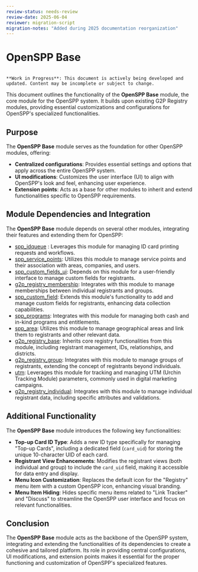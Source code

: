 ```yaml
---
review-status: needs-review
review-date: 2025-06-04
reviewer: migration-script
migration-notes: "Added during 2025 documentation reorganization"
---
```


# OpenSPP Base 

```{warning}

**Work in Progress**: This document is actively being developed and updated. Content may be incomplete or subject to change.
```

This document outlines the functionality of the **OpenSPP Base** module, the core module for the OpenSPP system. It builds upon existing G2P Registry modules, providing essential customizations and configurations for OpenSPP's specialized functionalities.

## Purpose

The **OpenSPP Base** module serves as the foundation for other OpenSPP modules, offering:

- **Centralized configurations**:  Provides essential settings and options that apply across the entire OpenSPP system.
- **UI modifications**: Customizes the user interface (UI) to align with OpenSPP's look and feel, enhancing user experience. 
- **Extension points**:  Acts as a base for other modules to inherit and extend functionalities specific to OpenSPP requirements.

## Module Dependencies and Integration

The **OpenSPP Base** module depends on several other modules, integrating their features and extending them for OpenSPP:

- [spp_idqueue](spp_idqueue) : Leverages this module for managing ID card printing requests and workflows.
- [spp_service_points](spp_service_points): Utilizes this module to manage service points and their association with areas, companies, and users. 
- [spp_custom_fields_ui](spp_custom_fields_ui): Depends on this module for a user-friendly interface to manage custom fields for registrants.
- [g2p_registry_membership](g2p_registry_membership):  Integrates with this module to manage memberships between individual registrants and groups.
- [spp_custom_field](spp_custom_field): Extends this module's functionality to add and manage custom fields for registrants, enhancing data collection capabilities.
- [spp_programs](spp_programs):  Integrates with this module for managing both cash and in-kind programs and entitlements. 
- [spp_area](spp_area): Utilizes this module to manage geographical areas and link them to registrants and other relevant data.
- [g2p_registry_base](g2p_registry_base): Inherits core registry functionalities from this module, including registrant management, IDs, relationships, and districts. 
- [g2p_registry_group](g2p_registry_group): Integrates with this module to manage groups of registrants, extending the concept of registrants beyond individuals.
- [utm](utm): Leverages this module for tracking and managing UTM (Urchin Tracking Module) parameters, commonly used in digital marketing campaigns.
- [g2p_registry_individual](g2p_registry_individual): Integrates with this module to manage individual registrant data, including specific attributes and validations.

## Additional Functionality

The **OpenSPP Base** module introduces the following key functionalities:

- **Top-up Card ID Type**: Adds a new ID type specifically for managing "Top-up Cards", including a dedicated field (`card_uid`) for storing the unique 10-character UID of each card.
- **Registrant View Enhancements**: Modifies the registrant views (both individual and group) to include the `card_uid` field, making it accessible for data entry and display.
- **Menu Icon Customization**:  Replaces the default icon for the "Registry" menu item with a custom OpenSPP icon, enhancing visual branding. 
- **Menu Item Hiding**:  Hides specific menu items related to "Link Tracker" and "Discuss" to streamline the OpenSPP user interface and focus on relevant functionalities. 

## Conclusion

The **OpenSPP Base** module acts as the backbone of the OpenSPP system, integrating and extending the functionalities of its dependencies to create a cohesive and tailored platform. Its role in providing central configurations, UI modifications, and extension points makes it essential for the proper functioning and customization of OpenSPP's specialized features. 
